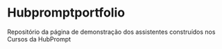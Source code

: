 # Hubpromptportfolio
Repositório da página de demonstração dos assistentes construídos nos Cursos da HubPrompt
